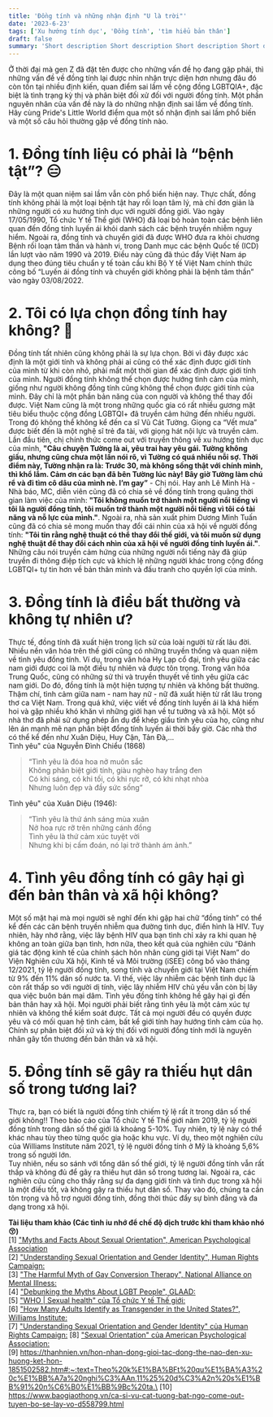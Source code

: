 ```yaml
---
title: 'Đồng tính và những nhận định "U là trời"'
date: '2023-6-23'
tags: ['Xu hướng tính dục', 'Đồng tính', 'tìm hiểu bản thân']
draft: false
summary: 'Short description Short description Short description Short description Short description Short description Short description'
---
```


Ở thời đại mà gen Z đã đặt tên được cho những vấn đề họ đang gặp phải, thì những vấn đề về đồng tính lại được nhìn nhận trực diện hơn nhưng đâu đó còn tồn tại nhiều định kiến, quan điểm sai lầm về cộng đồng LGBTQIA+, đặc biệt là tình trạng kỳ thị và phân biệt đối xử đối với người đồng tính. Một phần nguyên nhân của vấn đề này là do những nhận định sai lầm về đồng tính. Hãy cùng Pride's Little World điểm qua một số nhận định sai lầm phổ biến và một số câu hỏi thường gặp về đồng tính nào.

# **1. Đồng tính liệu có phải là “bệnh tật”? 😑**

Đây là một quan niệm sai lầm vẫn còn phổ biến hiện nay. Thực chất, đồng tính không phải là một loại bệnh tật hay rối loạn tâm lý, mà chỉ đơn giản là những người có xu hướng tính dục với người đồng giới. Vào ngày 17/05/1990, Tổ chức Y tế Thế giới (WHO) đã loại bỏ hoàn toàn các bệnh liên quan đến đồng tính luyến ái khỏi danh sách các bệnh truyền nhiễm nguy hiểm. Ngoài ra, đồng tính và chuyển giới đã được WHO đưa ra khỏi chương Bệnh rối loạn tâm thần và hành vi, trong Danh mục các bệnh Quốc tế (ICD) lần lượt vào năm 1990 và 2019. Điều này cũng đã thúc đẩy Việt Nam áp dụng theo đúng tiêu chuẩn y tế toàn cầu khi Bộ Y tế Việt Nam chính thức công bố “Luyến ái đồng tính và chuyển giới không phải là bệnh tâm thần” vào ngày 03/08/2022.

# **2. Tôi có lựa chọn đồng tính hay không? 🤔**

Đồng tính tất nhiên cũng không phải là sự lựa chọn. Bởi vì đây được xác định là một giới tính và không phải ai cũng có thể xác định được giới tính của mình từ khi còn nhỏ, phải mất một thời gian để xác định được giới tính của mình. Người đồng tính không thể chọn được hướng tình cảm của mình, giống như người không đồng tính cũng không thể chọn được giới tính của mình. Đây chỉ là một phần bản năng của con người và không thể thay đổi được. Việt Nam cũng là một trong những quốc gia có rất nhiều gương mặt tiêu biểu thuộc cộng đồng LGBTQI+ đã truyền cảm hứng đến nhiều người. Trong đó không thể không kể đến ca sĩ Vũ Cát Tường. Giọng ca “Vết mưa” được biết đến là một nghệ sĩ trẻ đa tài, với giọng hát nội lực và truyền cảm. Lần đầu tiên, chị chính thức come out với truyền thông về xu hướng tính dục của mình, **"Câu chuyện Tường là ai, yêu trai hay yêu gái. Tường không giấu, nhưng cũng chưa một lần nói rõ, vì Tường có quá nhiều nỗi sợ. Thời điểm này, Tường nhận ra là: Trước 30, mà không sống thật với chính mình, thì khổ lắm. Cảm ơn các bạn đã bên Tường lúc này! Bây giờ Tường làm chú rể và đi tìm cô dâu của mình nè. I’m gay”** - Chị nói. Hay anh Lê Minh Hà - Nhà báo, MC, diễn viên cũng đã có chia sẻ về đồng tính trong quãng thời gian làm việc của mình: **"Tôi không muốn trở thành một người nổi tiếng vì tôi là người đồng tính, tôi muốn trở thành một người nổi tiếng vì tôi có tài năng và nỗ lực của mình."**. Ngoài ra, nhà sản xuất phim Dương Minh Tuấn cũng đã có chia sẻ mong muốn thay đổi cái nhìn của xã hội về người đồng tính: **"Tôi tin rằng nghệ thuật có thể thay đổi thế giới, và tôi muốn sử dụng nghệ thuật để thay đổi cách nhìn của xã hội về người đồng tính luyến ái."**. Những câu nói truyền cảm hứng của những người nổi tiếng này đã giúp truyền đi thông điệp tích cực và khích lệ những người khác trong cộng đồng LGBTQI+ tự tin hơn về bản thân mình và đấu tranh cho quyền lợi của mình.

# **3. Đồng tính là điều bất thường và không tự nhiên ư?**

Thực tế, đồng tính đã xuất hiện trong lịch sử của loài người từ rất lâu đời. Nhiều nền văn hóa trên thế giới cũng có những truyền thống và quan niệm về tình yêu đồng tính. Ví dụ, trong văn hóa Hy Lạp cổ đại, tình yêu giữa các nam giới được coi là một điều tự nhiên và được tôn trọng. Trong văn hóa Trung Quốc, cũng có những sử thi và truyền thuyết về tình yêu giữa các nam giới. Do đó, đồng tính là một hiện tượng tự nhiên và không bất thường. Thậm chí, tình cảm giữa nam - nam hay nữ - nữ đã xuất hiện từ rất lâu trong thơ ca Việt Nam. Trong quá khứ, việc viết về đồng tính luyến ái là khá hiếm hoi và gặp nhiều khó khăn vì những giới hạn về tư tưởng và xã hội. Một số nhà thơ đã phải sử dụng phép ẩn dụ để khép giấu tình yêu của họ, cũng như lên án mạnh mẽ nạn phân biệt đổng tính luyến ái thời bấy giờ. Các nhà thơ có thể kể đến như Xuân Diệu, Huy Cận, Tản Đà,...\
Tình yêu" của Nguyễn Đình Chiểu (1868)

> “Tình yêu là đóa hoa nở muôn sắc\
> Không phân biệt giới tính, giàu nghèo hay trắng đen\
> Có khi sáng, có khi tối, có khi rực rỡ, có khi nhạt nhòa\
> Nhưng luôn đẹp và đầy sức sống”

Tình yêu" của Xuân Diệu (1946):

> “Tình yêu là thứ ánh sáng mùa xuân\
> Nở hoa rực rỡ trên những cánh đồng\
> Tình yêu là thứ cảm xúc tuyệt vời\
> Nhưng khi bị cấm đoán, nó lại trở thành ám ảnh.”

# **4. Tình yêu đồng tính có gây hại gì đến bản thân và xã hội không?**

Một số mặt hại mà mọi người sẽ nghĩ đến khi gặp hai chữ “đồng tính” có thể kể đến các căn bệnh truyền nhiễm qua đường tình dục, điển hình là HIV. Tuy nhiên, hãy nhớ rằng, việc lây bệnh HIV qua bạn tình chỉ xảy ra khi quan hệ không an toàn giữa bạn tình, hơn nữa, theo kết quả của nghiên cứu “Đánh giá tác động kinh tế của chính sách hôn nhân cùng giới tại Việt Nam” do Viện Nghiên cứu Xã hội, Kinh tế và Môi trường (iSEE) công bố vào tháng 12/2021, tỷ lệ người đồng tính, song tính và chuyển giới tại Việt Nam chiếm từ 9% đến 11% dân số nước ta. Vì thế, việc lây nhiễm các bệnh tình dục là còn rất thấp so với người dị tính, việc lây nhiễm HIV chủ yếu vẫn còn bị lây qua việc buôn bán mại dâm. Tình yêu đồng tính không hề gây hại gì đến bản thân hay xã hội. Mọi người phải biết rằng tình yêu là một cảm xúc tự nhiên và không thể kiểm soát được. Tất cả mọi người đều có quyền được yêu và có mối quan hệ tình cảm, bất kể giới tính hay hướng tình cảm của họ. Chính sự phân biệt đối xử và kỳ thị đối với người đồng tính mới là nguyên nhân gây tổn thương đến bản thân và xã hội.

# **5. Đồng tính sẽ gây ra thiếu hụt dân số trong tương lai?**

Thực ra, bạn có biết là người đồng tính chiếm tỷ lệ rất ít trong dân số thế giới không!! Theo báo cáo của Tổ chức Y tế Thế giới năm 2019, tỷ lệ người đồng tính trong dân số thế giới là khoảng 5-10%. Tuy nhiên, tỷ lệ này có thể khác nhau tùy theo từng quốc gia hoặc khu vực. Ví dụ, theo một nghiên cứu của Williams Institute năm 2021, tỷ lệ người đồng tính ở Mỹ là khoảng 5,6% trong số người lớn.\
Tuy nhiên, nếu so sánh với tổng dân số thế giới, tỷ lệ người đồng tính vẫn rất thấp và không đủ để gây ra thiếu hụt dân số trong tương lai. Ngoài ra, các nghiên cứu cũng cho thấy rằng sự đa dạng giới tính và tình dục trong xã hội là một điều tốt, và không gây ra thiếu hụt dân số. Thay vào đó, chúng ta cần tôn trọng và hỗ trợ người đồng tính, đồng thời thúc đẩy sự bình đẳng và đa dạng trong xã hội.

**Tài liệu tham khảo (Các tình iu nhớ để chế độ dịch trước khi tham khảo nhó 😚)**\
[1] ["Myths and Facts About Sexual Orientation", American Psychological Association](https://www.apa.org/topics/lgbtq/myths)\
[2] ["Understanding Sexual Orientation and Gender Identity", Human Rights Campaign:](https://www.hrc.org/resources/understanding-sexual-orientation-and-gender-identity)\
[3] ["The Harmful Myth of Gay Conversion Therapy", National Alliance on Mental Illness:](https://www.nami.org/Blogs/NAMI-Blog/June-2018/The-Harmful-Myth-of-Gay-Conversion-Therapy)\
[4] ["Debunking the Myths About LGBT People", GLAAD:](https://www.glaad.org/publications/debunking-myths-about-lgbt-people)\
[5] ["WHO | Sexual health" của Tổ chức Y tế Thế giới:](https://www.who.int/health-topics/sexual-health#tab=tab_1)\
[6] ["How Many Adults Identify as Transgender in the United States?", Williams Institute:](https://williamsinstitute.law.ucla.edu/publications/how-many-adults-identify-as-transgender-in-the-united-states/)\
[7] ["Understanding Sexual Orientation and Gender Identity" của Human Rights Campaign:](https://www.hrc.org/resources/understanding-sexual-orientation-and-gender-identity)
[8] ["Sexual Orientation" của American Psychological Association:](https://www.apa.org/topics/lgbtq/sexual-orientation)\
[9] https://thanhnien.vn/hon-nhan-dong-gioi-tac-dong-the-nao-den-xu-huong-ket-hon-1851502582.htm#:~:text=Theo%20k%E1%BA%BFt%20qu%E1%BA%A3%20c%E1%BB%A7a%20nghi%C3%AAn,11%25%20d%C3%A2n%20s%E1%BB%91%20n%C6%B0%E1%BB%9Bc%20ta.\
[10] https://www.baogiaothong.vn/ca-si-vu-cat-tuong-bat-ngo-come-out-tuyen-bo-se-lay-vo-d558799.html

